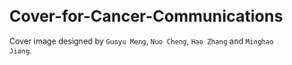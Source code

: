 # Cover-for-Cancer-Communications

Cover image designed by `Guoyu Meng`, `Nuo Cheng`, `Hao Zhang` and `Minghao Jiang`.